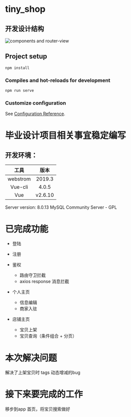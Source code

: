 # tiny_shop
## 开发设计结构
![components and router-view](https://imgchr.com/i/38UtI0)
## Project setup
```
npm install
```

### Compiles and hot-reloads for development
```
npm run serve
```


### Customize configuration
See [Configuration Reference](https://cli.vuejs.org/config/).

# 毕业设计项目相关事宜稳定编写
## 开发环境：

|      工具      |  版本 |
|:-----------:|:-----------:|
|   webstrom    |   2019.3  |
|   Vue-cli     |  4.0.5    |
|  Vue          |   v2.6.10 |

Server version: 8.0.13 MySQL Community Server - GPL


# 已完成功能
- 登陆
- 注册
- 鉴权
    - 路由守卫拦截
    - axios response 消息拦截
- 个人主页
    - 信息编辑
    - 商家入驻
    
- 店铺主页
    - 宝贝上架
    - 宝贝查询（条件组合 + 分页）
    
# 本次解决问题
解决了上架宝贝时 tags 动态增减的bug
# 接下来要完成的工作
移步到app 首页，将宝贝搜索做好

